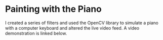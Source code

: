 # Painting with the Piano
I created a series of filters and used the OpenCV library to simulate a piano with a computer keyboard and altered the live video feed. A video demonstration is linked below.
